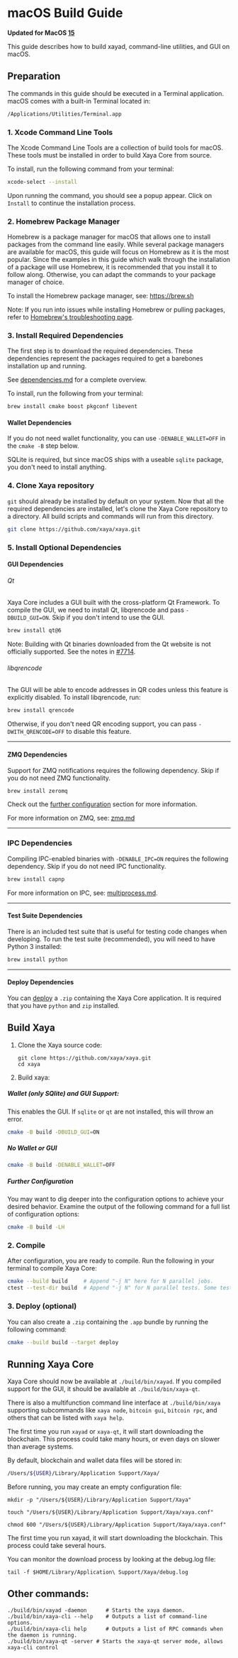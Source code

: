 # macOS Build Guide

**Updated for MacOS [15](https://www.apple.com/macos/macos-sequoia/)**

This guide describes how to build xayad, command-line utilities, and GUI on macOS.

## Preparation

The commands in this guide should be executed in a Terminal application.
macOS comes with a built-in Terminal located in:

```bash
/Applications/Utilities/Terminal.app
```

### 1. Xcode Command Line Tools

The Xcode Command Line Tools are a collection of build tools for macOS.
These tools must be installed in order to build Xaya Core from source.

To install, run the following command from your terminal:

``` bash
xcode-select --install
```

Upon running the command, you should see a popup appear.
Click on `Install` to continue the installation process.

### 2. Homebrew Package Manager

Homebrew is a package manager for macOS that allows one to install packages from the command line easily.
While several package managers are available for macOS, this guide will focus on Homebrew as it is the most popular.
Since the examples in this guide which walk through the installation of a package will use Homebrew, it is recommended that you install it to follow along.
Otherwise, you can adapt the commands to your package manager of choice.

To install the Homebrew package manager, see: https://brew.sh

Note: If you run into issues while installing Homebrew or pulling packages, refer to [Homebrew's troubleshooting page](https://docs.brew.sh/Troubleshooting).

### 3. Install Required Dependencies

The first step is to download the required dependencies.
These dependencies represent the packages required to get a barebones installation up and running.

See [dependencies.md](dependencies.md) for a complete overview.

To install, run the following from your terminal:

``` bash
brew install cmake boost pkgconf libevent
```

#### Wallet Dependencies

If you do not need wallet functionality, you can use `-DENABLE_WALLET=OFF` in
the `cmake -B` step below.

SQLite is required, but since macOS ships with a useable `sqlite` package, you don't need to
install anything.

### 4. Clone Xaya repository

`git` should already be installed by default on your system.
Now that all the required dependencies are installed, let's clone the Xaya Core repository to a directory.
All build scripts and commands will run from this directory.

``` bash
git clone https://github.com/xaya/xaya.git
```

### 5. Install Optional Dependencies

#### GUI Dependencies

###### Qt

Xaya Core includes a GUI built with the cross-platform Qt Framework. To compile the GUI, we need to install
Qt, libqrencode and pass `-DBUILD_GUI=ON`. Skip if you don't intend to use the GUI.

``` bash
brew install qt@6
```

Note: Building with Qt binaries downloaded from the Qt website is not officially supported.
See the notes in [#7714](https://github.com/bitcoin/bitcoin/issues/7714).

###### libqrencode

The GUI will be able to encode addresses in QR codes unless this feature is explicitly disabled. To install libqrencode, run:

``` bash
brew install qrencode
```

Otherwise, if you don't need QR encoding support, you can pass `-DWITH_QRENCODE=OFF` to disable this feature.

---

#### ZMQ Dependencies

Support for ZMQ notifications requires the following dependency.
Skip if you do not need ZMQ functionality.

``` bash
brew install zeromq
```

Check out the [further configuration](#further-configuration) section for more information.

For more information on ZMQ, see: [zmq.md](zmq.md)

---

### IPC Dependencies

Compiling IPC-enabled binaries with `-DENABLE_IPC=ON` requires the following dependency.
Skip if you do not need IPC functionality.

```bash
brew install capnp
```

For more information on IPC, see: [multiprocess.md](multiprocess.md).

---

#### Test Suite Dependencies

There is an included test suite that is useful for testing code changes when developing.
To run the test suite (recommended), you will need to have Python 3 installed:

``` bash
brew install python
```

---

#### Deploy Dependencies

You can [deploy](#3-deploy-optional) a `.zip` containing the Xaya Core application.
It is required that you have `python` and `zip` installed.

## Build Xaya

1. Clone the Xaya source code:
    ```shell
    git clone https://github.com/xaya/xaya.git
    cd xaya
    ```

2.  Build xaya:

##### Wallet (only SQlite) and GUI Support:

This enables the GUI.
If `sqlite` or `qt` are not installed, this will throw an error.

``` bash
cmake -B build -DBUILD_GUI=ON
```

##### No Wallet or GUI

``` bash
cmake -B build -DENABLE_WALLET=OFF
```

##### Further Configuration

You may want to dig deeper into the configuration options to achieve your desired behavior.
Examine the output of the following command for a full list of configuration options:

``` bash
cmake -B build -LH
```

### 2. Compile

After configuration, you are ready to compile.
Run the following in your terminal to compile Xaya Core:

``` bash
cmake --build build     # Append "-j N" here for N parallel jobs.
ctest --test-dir build  # Append "-j N" for N parallel tests. Some tests are disabled if Python 3 is not available.
```

### 3. Deploy (optional)

You can also create a  `.zip` containing the `.app` bundle by running the following command:

``` bash
cmake --build build --target deploy
```

## Running Xaya Core

Xaya Core should now be available at `./build/bin/xayad`.
If you compiled support for the GUI, it should be available at `./build/bin/xaya-qt`.

There is also a multifunction command line interface at `./build/bin/xaya`
supporting subcommands like `xaya node`, `bitcoin gui`, `bitcoin rpc`, and
others that can be listed with `xaya help`.

The first time you run `xayad` or `xaya-qt`, it will start downloading the blockchain.
This process could take many hours, or even days on slower than average systems.

By default, blockchain and wallet data files will be stored in:

``` bash
/Users/${USER}/Library/Application Support/Xaya/
```

Before running, you may create an empty configuration file:

```shell
mkdir -p "/Users/${USER}/Library/Application Support/Xaya"

touch "/Users/${USER}/Library/Application Support/Xaya/xaya.conf"

chmod 600 "/Users/${USER}/Library/Application Support/Xaya/xaya.conf"
```

The first time you run xayad, it will start downloading the blockchain. This process could
take several hours.

You can monitor the download process by looking at the debug.log file:

```shell
tail -f $HOME/Library/Application\ Support/Xaya/debug.log
```

## Other commands:

```shell
./build/bin/xayad -daemon      # Starts the xaya daemon.
./build/bin/xaya-cli --help    # Outputs a list of command-line options.
./build/bin/xaya-cli help      # Outputs a list of RPC commands when the daemon is running.
./build/bin/xaya-qt -server # Starts the xaya-qt server mode, allows xaya-cli control
```
